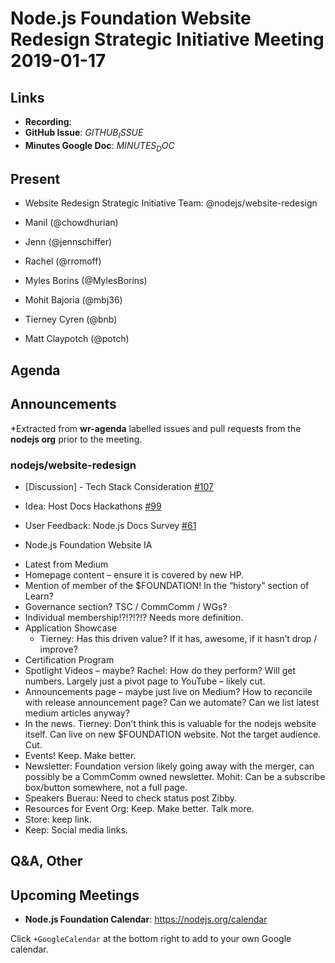 # Node.js Foundation Website Redesign Strategic Initiative Meeting 2019-01-17

## Links

* **Recording**:
* **GitHub Issue**: $GITHUB_ISSUE$
* **Minutes Google Doc**: $MINUTES_DOC$

## Present

* Website Redesign Strategic Initiative Team: @nodejs/website-redesign

* Manil (@chowdhurian)
* Jenn (@jennschiffer)
* Rachel (@rromoff)
* Myles Borins (@MylesBorins)
* Mohit Bajoria (@mbj36)
* Tierney Cyren (@bnb)
* Matt Claypotch (@potch)

## Agenda

## Announcements

*Extracted from **wr-agenda** labelled issues and pull requests from the **nodejs org** prior to the meeting.

### nodejs/website-redesign

* \[Discussion\] - Tech Stack Consideration [#107](https://github.com/nodejs/website-redesign/issues/107)

* Idea: Host Docs Hackathons [#99](https://github.com/nodejs/website-redesign/issues/99)
* User Feedback: Node.js Docs Survey  [#61](https://github.com/nodejs/website-redesign/issues/61)

* Node.js Foundation Website IA
 - Latest from Medium
 - Homepage content – ensure it is covered by new HP.
 - Mention of member of the $FOUNDATION! In the “history” section of Learn?
 - Governance section? TSC / CommComm / WGs?
 - Individual membership!?!?!?!? Needs more definition.
 - Application Showcase
    - Tierney: Has this driven value? If it has, awesome, if it hasn’t drop / improve?
 - Certification Program
 - Spotlight Videos – maybe? Rachel: How do they perform? Will get numbers. Largely just a pivot page to YouTube – likely cut.
 - Announcements page – maybe just live on Medium? How to reconcile with release announcement page? Can we automate? Can we list latest medium articles anyway?
 - In the news. Tierney: Don’t think this is valuable for the nodejs website itself. Can live on new $FOUNDATION website. Not the target audience. Cut.
 - Events! Keep. Make better.
 - Newsletter: Foundation version likely going away with the merger, can possibly be a CommComm owned newsletter. Mohit: Can be a subscribe box/button somewhere, not a full page.
 - Speakers Buerau: Need to check status post Zibby.
 - Resources for Event Org: Keep. Make better. Talk more.
 - Store: keep link.
 - Keep: Social media links.

## Q&A, Other

## Upcoming Meetings

* **Node.js Foundation Calendar**: https://nodejs.org/calendar

Click `+GoogleCalendar` at the bottom right to add to your own Google calendar.
